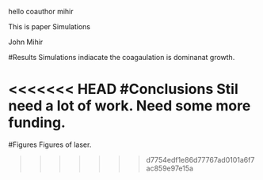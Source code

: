 
hello
coauthor mihir

This is paper
Simulations

John
Mihir


#Results
Simulations indiacate the coagaulation is dominanat growth. 

<<<<<<< HEAD
#Conclusions
Stil need a lot of work. Need some more funding.
=======
#Figures
Figures of laser.
>>>>>>> d7754edf1e86d77767ad0101a6f7ac859e97e15a
